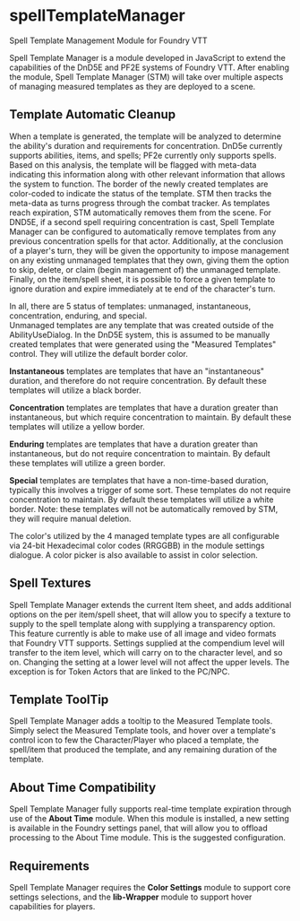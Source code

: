 # spellTemplateManager
Spell Template Management Module for Foundry VTT

Spell Template Manager is a module developed in JavaScript to extend the capabilities of the DnD5E and PF2E systems of Foundry VTT. After enabling the module, Spell Template Manager (STM) will take over multiple aspects of managing measured templates as they are deployed to a scene.  

## Template Automatic Cleanup

When a template is generated, the template will be analyzed to determine the ability's duration and requirements for concentration.  DnD5e currently supports abilities, items, and spells; PF2e currently only supports spells. Based on this analysis, the template will be flagged with meta-data indicating this information along with other relevant information that allows the system to function.  The border of the newly created templates are color-coded to indicate the status of the template. STM then tracks the meta-data as turns progress through the combat tracker.  As templates reach expiration, STM automatically removes them from the scene.  For DND5E, if a second spell requiring concentration is cast, Spell Template Manager can be configured to automatically remove templates from any previous concentration spells for that actor.  Additionally, at the conclusion of a player's turn, they will be given the opportunity to impose management on any existing unmanaged templates that they own, giving them the option to skip, delete, or claim (begin management of) the unmanaged template.  Finally, on the item/spell sheet, it is possible to force a given template to ignore duration and expire immediately at te end of the character's turn.

In all, there are 5 status of templates: unmanaged, instantaneous, concentration, enduring, and special.  
Unmanaged templates are any template that was created outside of the AbilityUseDialog.  In the DnD5E system, this is assumed to be manually created templates that were generated using the "Measured Templates" control.  They will utilize the default border color.

**Instantaneous** templates are templates that have an "instantaneous" duration, and therefore do not require concentration.  By default these templates will utilize a black border.

**Concentration** templates are templates that have a duration greater than instantaneous, but which require concentration to maintain.  By default these templates will utilize a yellow border.

**Enduring** templates are templates that have a duration greater than instantaneous, but do not require concentration to maintain.  By default these templates will utilize a green border.

**Special** templates are templates that have a non-time-based duration, typically this involves a trigger of some sort.  These templates do not require concentration to maintain.  By default these templates will utilize a white border.  Note: these templates will not be automatically removed by STM, they will require manual deletion.  

The color's utilized by the 4 managed template types are all configurable via 24-bit Hexadecimal color codes (RRGGBB) in the module settings dialogue.  A color picker is also available to assist in color selection.

## Spell Textures

Spell Template Manager extends the current Item sheet, and adds additional options on the per item/spell sheet, that will allow you to specify a texture to supply to the spell template along with supplying a transparency option.  This feature currently is able to make use of all image and video formats that Foundry VTT supports.  Settings supplied at the compendium level will transfer to the item level, which will carry on to the character level, and so on.  Changing the setting at a lower level will not affect the upper levels.  The exception is for Token Actors that are linked to the PC/NPC.  

## Template ToolTip

Spell Template Manager adds a tooltip to the Measured Template tools.  Simply select the Measured Template tools, and hover over a template's control icon to few the Character/Player who placed a template, the spell/item that produced the template, and any remaining duration of the template.  

## About Time Compatibility

Spell Template Manager fully supports real-time template expiration through use of the **About Time** module.  When this module is installed, a new setting is available in the Foundry settings panel, that will allow you to offload processing to the About Time module.  This is the suggested configuration.  

## Requirements

Spell Template Manager requires the **Color Settings** module to support core settings selections, and  the **lib-Wrapper** module to support hover capabilities for players.  
